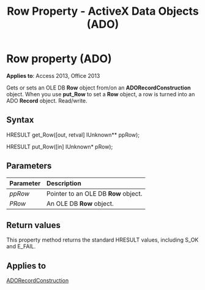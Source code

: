 ﻿---
title: Row Property - ActiveX Data Objects (ADO)
TOCTitle: Row property (ADO)
ms:assetid: 1c2b0e27-7232-4b1c-826c-9dc15d758851
ms:mtpsurl: https://msdn.microsoft.com/library/JJ248959(v=office.15)
ms:contentKeyID: 48543562
ms.date: 09/18/2015
mtps_version: v=office.15
---

# Row property (ADO)

**Applies to**: Access 2013, Office 2013

Gets or sets an OLE DB **Row** object from/on an **ADORecordConstruction** object. When you use **put\_Row** to set a **Row** object, a row is turned into an ADO **Record** object. Read/write.

## Syntax

HRESULT get\_Row(\[out, retval\] IUnknown\*\* ppRow);

HRESULT put\_Row(\[in\] IUnknown\* pRow);

## Parameters

|Parameter|Description|
|:--------|:----------|
|*ppRow* |Pointer to an OLE DB **Row** object.|
|*PRow* |An OLE DB **Row** object.|

## Return values

This property method returns the standard HRESULT values, including S\_OK and E\_FAIL.

## Applies to

[ADORecordConstruction](adorecordconstruction-interface-ado.md)

